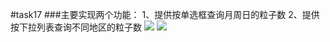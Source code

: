 #task17
###主要实现两个功能：
		1、提供按单选框查询月周日的粒子数
		2、提供按下拉列表查询不同地区的粒子数
![](https://github.com/liejiangmai/task17/raw/master/image/task1.png)
![](https://github.com/liejiangmai/task17/raw/master/image/task2.png)

